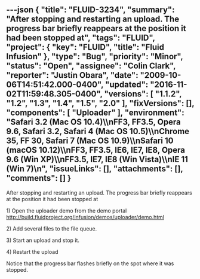---json
{
  "title": "FLUID-3234",
  "summary": "After stopping and restarting an upload. The progress bar briefly reappears at the position it had been stopped at",
  "tags": "FLUID",
  "project": {
    "key": "FLUID",
    "title": "Fluid Infusion"
  },
  "type": "Bug",
  "priority": "Minor",
  "status": "Open",
  "assignee": "Colin Clark",
  "reporter": "Justin Obara",
  "date": "2009-10-06T14:51:42.000-0400",
  "updated": "2016-11-02T11:59:48.305-0400",
  "versions": [
    "1.1.2",
    "1.2",
    "1.3",
    "1.4",
    "1.5",
    "2.0"
  ],
  "fixVersions": [],
  "components": [
    "Uploader"
  ],
  "environment": "Safari 3.2 (Mac OS 10.4)\\\nFF3, FF3.5, Opera 9.6, Safari 3.2, Safari 4 (Mac OS 10.5)\\\nChrome 35, FF 30, Safari 7 (Mac OS 10.9)\\\nSafari 10 (macOS 10.12)\\\nFF3, FF3.5, IE6, IE7, IE8, Opera 9.6 (Win XP)\\\nFF3.5, IE7, IE8 (Win Vista)\\\nIE 11 (Win 7)\n",
  "issueLinks": [],
  "attachments": [],
  "comments": []
}
---
After stopping and restarting an upload. The progress bar briefly reappears at the position it had been stopped at

1\) Open the uploader demo from the demo portal\
<http://build.fluidproject.org/infusion/demos/uploader/demo.html>

2\) Add several files to the file queue.

3\) Start an upload and stop it.

4\) Restart the upload

Notice that the progress bar flashes briefly on the spot where it was stopped.

        